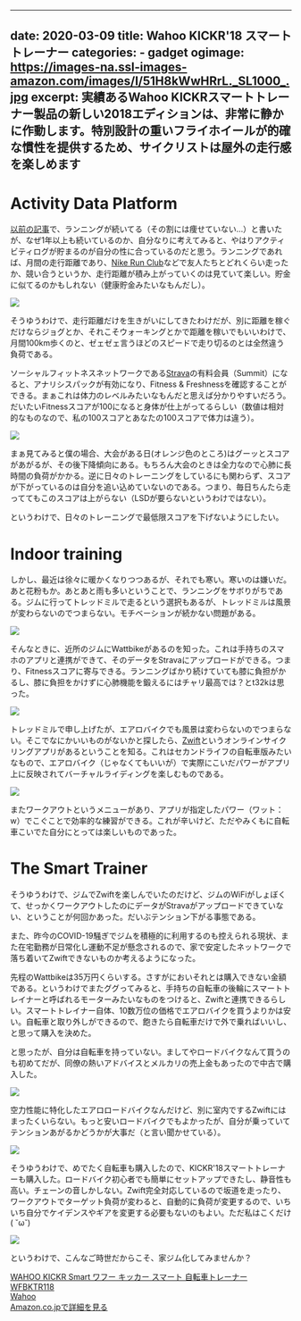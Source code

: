 
---
date: 2020-03-09
title: Wahoo KICKR'18 スマートトレーナー
categories: 
    - gadget
ogimage: https://images-na.ssl-images-amazon.com/images/I/51H8kWwHRrL._SL1000_.jpg
excerpt: 実績あるWahoo KICKRスマートトレーナー製品の新しい2018エディションは、非常に静かに作動します。特別設計の重いフライホイールが的確な慣性を提供するため、サイクリストは屋外の走行感を楽しめます
---

# Activity Data Platform

[以前の記事](/mol/log/look-back-2019/)で、ランニングが続いてる（その割には痩せていない...）と書いたが、なぜ1年以上も続いているのか、自分なりに考えてみると、やはりアクティビティログが貯まるのが自分の性に合っているのだと思う。ランニングであれば、月間の走行距離であり、[Nike Run Club](https://www.nike.com/jp/nrc-app)などで友人たちとどれくらい走ったか、競い合うというか、走行距離が積み上がっていくのは見ていて楽しい。貯金に似てるのかもしれない（健康貯金みたいなもんだし）。

![](/mol/images/2020/0309/01.png)

そうゆうわけで、走行距離だけを生きがいにしてきたわけだが、別に距離を稼ぐだけならジョグとか、それこそウォーキングとかで距離を稼いでもいいわけで、月間100km歩くのと、ゼェゼェ言うほどのスピードで走り切るのとは全然違う負荷である。

ソーシャルフィットネスネットワークである[Strava](https://www.strava.com/)の有料会員（Summit）になると、アナリシスパックが有効になり、Fitness & Freshnessを確認することができる。まぁこれは体力のレベルみたいなもんだと思えば分かりやすいだろう。だいたいFitnessスコアが100になると身体が仕上がってるらしい（数値は相対的なものなので、私の100スコアとあなたの100スコアで体力は違う）。

![](/mol/images/2020/0309/00.png)

まぁ見てみると僕の場合、大会がある日(オレンジ色のところ)はグーッとスコアがあがるが、その後下降傾向にある。もちろん大会のときは全力なので心肺に長時間の負荷がかかる。逆に日々のトレーニングをしているにも関わらず、スコアが下がっているのは自分を追い込めていないのである。つまり、毎日ちんたら走っててもこのスコアは上がらない（LSDが要らないというわけではない）。

というわけで、日々のトレーニングで最低限スコアを下げないようにしたい。

# Indoor training

しかし、最近は徐々に暖かくなりつつあるが、それでも寒い。寒いのは嫌いだ。あと花粉もか。あとあと雨も多いということで、ランニングをサボりがちである。ジムに行ってトレッドミルで走るという選択もあるが、トレッドミルは風景が変わらないのでつまらない。モチベーションが続かない問題がある。

[![](/mol/images/2020/0309/02.jpg)](http://wattcycling.jp/)

そんなときに、近所のジムにWattbikeがあるのを知った。これは手持ちのスマホのアプリと連携ができて、そのデータをStravaにアップロードができる。つまり、Fitnessスコアに寄与できる。ランニングばかり続けていても膝に負担がかるし、膝に負担をかけずに心肺機能を鍛えるにはチャリ最高では？とt32kは思った。

![](/mol/images/2020/0309/03.jpg)

トレッドミルで申し上げたが、エアロバイクでも風景は変わらないのでつまらない。そこでなにかいいものがないかと探したら、[Zwift](https://zwift.com/ja)というオンラインサイクリングアプリがあるということを知る。これはセカンドライフの自転車版みたいなもので、エアロバイク（じゃなくてもいいが）で実際にこいだパワーがアプリ上に反映されてバーチャルライディングを楽しむものである。

![](/mol/images/2020/0309/04.jpg)

またワークアウトというメニューがあり、アプリが指定したパワー（ワット：w）でこぐことで効率的な練習ができる。これが辛いけど、ただやみくもに自転車こいでた自分にとっては楽しいものであった。

# The Smart Trainer 

そうゆうわけで、ジムでZwiftを楽しんでいたのだけど、ジムのWiFiがしょぼくて、せっかくワークアウトしたのにデータがStravaがアップロードできていない、ということが何回かあった。だいぶテンション下がる事態である。

また、昨今のCOVID-19騒ぎでジムを積極的に利用するのも控えられる現状、また在宅勤務が日常化し運動不足が懸念されるので、家で安定したネットワークで落ち着いてZwiftできないものか考えるようになった。

先程のWattbikeは35万円くらいする。さすがにおいそれとは購入できない金額である。というわけでまたググってみると、手持ちの自転車の後輪にスマートトレイナーと呼ばれるモーターみたいなものをつけると、Zwiftと連携できるらしい。スマートトレイナー自体、10数万位の価格でエアロバイクを買うよりかは安い。自転車と取り外しができるので、飽きたら自転車だけで外で乗ればいいし、と思って購入を決めた。

と思ったが、自分は自転車を持っていない。ましてやロードバイクなんて買うのも初めてだが、同僚の熱いアドバイスとメルカリの売上金もあったので中古で購入した。

![](/mol/images/2020/0309/05.jpg)

空力性能に特化したエアロロードバイクなんだけど、別に室内でするZwiftにはまったくいらない。もっと安いロードバイクでもよかったが、自分が乗っていてテンションあがるかどうかが大事だ（と言い聞かせている）。

![](/mol/images/2020/0309/06.jpg)

そうゆうわけで、めでたく自転車も購入したので、KICKR'18スマートトレーナーも購入した。ロードバイク初心者でも簡単にセットアップできたし、静音性も高い。チェーンの音しかしない。Zwift完全対応しているので坂道を走ったり、ワークアウトでターゲット負荷が変わると、自動的に負荷が変更するので、いちいち自分でケイデンスやギアを変更する必要もないのもよい。ただ私はこくだけ( ˘ω˘)

![](/mol/images/2020/0309/07.jpg)

というわけで、こんなご時世だからこそ、家ジム化してみませんか？

<div class="__media"><a href="https://www.amazon.co.jp/dp/B07HCDQ348/?tag=warikiru-22" target="_blank" rel="noopener">
<img src="https://images-na.ssl-images-amazon.com/images/I/51H8kWwHRrL._SL1000_.jpg" alt="" class="__media__image">
<div class="__media__body">
    <div>WAHOO KICKR Smart ワフー キッカー スマート 自転車トレーナー WFBKTR118</div>
    <div class="__media__text">Wahoo</div>
    <div>Amazon.co.jpで詳細を見る</div>
</div>
</a></div>